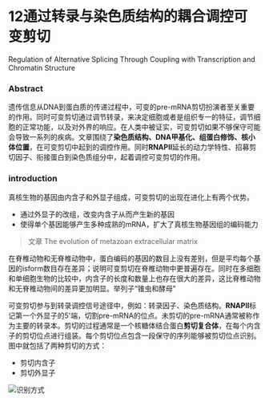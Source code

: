 # 12通过转录与染色质结构的耦合调控可变剪切

Regulation of Alternative Splicing Through Coupling with Transcription and Chromatin Structure  



### Abstract

遗传信息从DNA到蛋白质的传递过程中，可变的pre-mRNA剪切扮演者至关重要的作用。同时可变剪切通过调节转录，来决定细胞或者是组织专一的特征，调节细胞的正常功能，以及对外界的响应。在人类中被证实，可变剪切如果不够保守可能会导致一系列的疾病。文章围绕了**染色质结构、DNA甲基化、组蛋白修饰、核小体位置**，在可变剪切中起到的调控作用。同时**RNAPⅡ**延长的动力学特性、招募剪切因子、衔接蛋白到染色质组分中，起着调控可变剪切的作用。

### introduction

真核生物的基因由内含子和外显子组成，可变剪切的出现在进化上有两个优势。

+ 通过外显子的改组，改变内含子从而产生新的基因
+ 使得单个基因能够产生多种成熟的mRNA，扩大了真核生物基因组的编码能力

> 文章 The evolution of metazoan extracellular matrix  



在脊椎动物和无脊椎动物中，蛋白编码的基因的数目上没有差别，但是平均每个基因的isform数目存在差异；说明可变剪切在脊椎动物中更普遍存在。同时在多细胞和单细胞生物的比较中，内含子的长度和数量上也存在很大的差异，这比脊椎动物和无脊椎动物间的差异更加明显。举列子“锥虫和酵母"

可变剪切参与到转录调控信号途径中，例如：转录因子、染色质结构。**RNAPⅡ**标记第一个外显子的5'端，切割pre-mRNA的位点。未剪切的pre-mRNA通常被称作为主要的转录本。剪切的过程通常是一个核糖体结合蛋白**剪切复合体**，在每个内含子的剪切位点进行组装。每个剪切位点包含一段保守的序列能够被剪切位点识别。图中就包括了两种剪切的方式：

+ 剪切内含子
+ 剪切外显子

![识别方式](https://user-images.githubusercontent.com/39325949/67864513-abd7f580-fb60-11e9-9c91-e244485c3e70.png)





